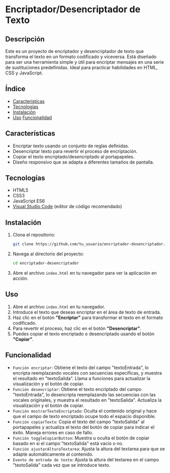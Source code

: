 
# Encriptador/Desencriptador de Texto

## Descripción

Este es un proyecto de encriptador y desencriptador de texto que transforma el texto en un formato codificado y viceversa. Está diseñado para ser una herramienta simple y útil para encriptar mensajes en una serie de sustituciones predefinidas. Ideal para practicar habilidades en HTML, CSS y JavaScript.

## Índice

- [Características](#características)
- [Tecnologías](#tecnologías)
- [Instalación](#instalación)
- [Uso](#uso)
  [Funcionalidad](#funcionalidad)

## Características

- Encriptar texto usando un conjunto de reglas definidas.
- Desencriptar texto para revertir el proceso de encriptación.
- Copiar el texto encriptado/desencriptado al portapapeles.
- Diseño responsivo que se adapta a diferentes tamaños de pantalla.

## Tecnologías

- HTML5
- CSS3
- JavaScript ES6
- [Visual Studio Code](https://code.visualstudio.com/) (editor de código recomendado)

## Instalación

1. Clona el repositorio:
   ```bash
   git clone https://github.com/tu_usuario/encriptador-desencriptador.git
   ```
2. Navega al directorio del proyecto:
   ```bash
   cd encriptador-desencriptador
   ```
3. Abre el archivo `index.html` en tu navegador para ver la aplicación en acción.

## Uso

1. Abre el archivo `index.html` en tu navegador.
2. Introduce el texto que deseas encriptar en el área de texto de entrada.
3. Haz clic en el botón **"Encriptar"** para transformar el texto en el formato codificado.
4. Para revertir el proceso, haz clic en el botón **"Desencriptar"**.
5. Puedes copiar el texto encriptado o desencriptado usando el botón **"Copiar"**.

## Funcionalidad
  
- `Función encriptar`: Obtiene el texto del campo "textoEntrada", lo encripta reemplazando vocales con secuencias específicas, y muestra el resultado en "textoSalida". Llama a funciones para actualizar la visualización y el botón de copiar.
- `Función desencriptar`: Obtiene el texto encriptado del campo "textoEntrada", lo desencripta reemplazando las secuencias con las vocales originales, y muestra el resultado en "textoSalida". Actualiza la visualización y el botón de copiar.
- `Función mostrarTextoEncriptado`: Oculta el contenido original y hace que el campo de texto encriptado ocupe todo el espacio disponible.
- `Función copiarTexto`: Copia el texto del campo "textoSalida" al portapapeles y actualiza el texto del botón de copiar para indicar el éxito. Maneja errores en caso de fallo.
- `Función toggleCopiarButton`: Muestra u oculta el botón de copiar basado en si el campo "textoSalida" está vacío o no.
- `Función ajustarAlturaTextarea`: Ajusta la altura del textarea para que se adapte automáticamente al contenido.
- `Evento de entrada de texto`: Ajusta la altura del textarea en el campo "textoSalida" cada vez que se introduce texto.
